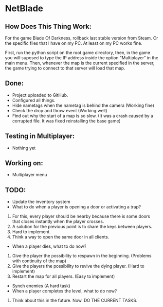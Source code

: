 # NetBlade

## How Does This Thing Work:

For the game Blade Of Darkness, rollback last stable version from Steam. Or the specific files that I have on my PC. At least on my PC works fine.

First, run the python script on the root game directory, then, in the game you will suposed to type the IP address inside the option "Multiplayer" in the main menu. Then, whenever the map is the current specified in the server, the game trying to connect to that server will load that map.

## Done:
- Project uploaded to GitHub.
- Configured all things.
- Hide nametags when the nametag is behind the camera (Working fine)
- Check the drop and throw event (Working well)
- Find out why the start of a map is so slow. (It was a crash caused by a corrupted file. It was fixed reinstalling the base game)

## Testing in Multiplayer:
- Nothing yet

## Working on:
- Multiplayer menu

## TODO:
- Update the inventory system
- What to do when a player is opening a door or activating a trap?
 1. For this, every player should be nearby because there is some doors that closes instantly when the player crosses.
 2. A solution for the previous point is to share the keys between players.
 3. Hard to implement.
 4. Think a way to open the same door in all clients.
- When a player dies, what to do now?
 1. Give the player the possibility to respawn in the beginning. (Problems with continuity of the map)
 2. Give the players the possibility to revive the dying player. (Hard to implement)
 3. Restart the map for all players. (Easy to implement)
- Synch enemies (A hard task)
- When a player completes the level, what to do now?
 1. Think about this in the future. Now. DO THE CURRENT TASKS.
